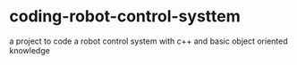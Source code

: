 # coding-robot-control-systtem
a project to code a robot control system with c++ and basic object oriented knowledge 
